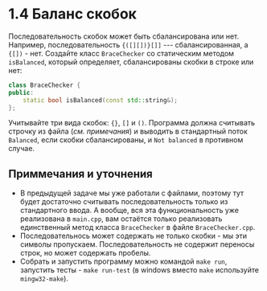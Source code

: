 # 1.4 Баланс скобок

Последовательность скобок может быть сбалансирована или нет. Например, последовательность `{([][])}[]]` --- сбалансированная, а `{[])` - нет. Создайте класс `BraceChecker` со статическим методом `isBalanced`, который определяет, сбалансированы скобки в строке или нет:

```cpp
class BraceChecker {
public:
    static bool isBalanced(const std::string&);
};
```

Учитывайте три вида скобок: `{}`, `[]` и `()`. Программа должна считывать строчку из файла (*см. примечания*) и выводить в стандартный поток `Balanced`, если скобки сбалансированы, и `Not balanced` в противном случае.

## Приммечания и уточнения

+ В предыдущей задаче мы уже работали с файлами, поэтому тут будет достаточно считывать последовательность только из стандартного ввода. А вообще, вся эта функциональность уже реализована в `main.cpp`, вам остаётся только реализовать единственный метод класса `BraceChecker` в файле `BraceChecker.cpp`.
+ Последовательнось может содержать не только скобки - мы эти символы пропускаем. Последовательность не содержит переносы строк, но может содержать пробелы.
+ Собрать и запустить программу можно командой `make run`, запустить тесты - `make run-test` (в windows вместо `make` используйте `mingw32-make`).

